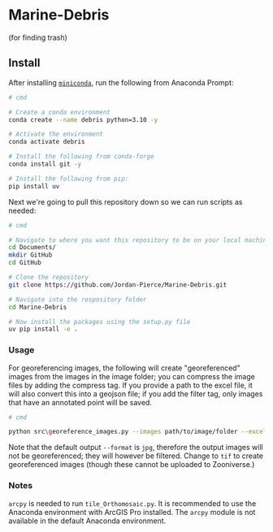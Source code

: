 # Marine-Debris
(for finding trash)

## Install

After installing [`miniconda`](https://repo.anaconda.com/archive/Anaconda3-2025.06-0-Windows-x86_64.exe), run the 
following from Anaconda Prompt:

```bash
# cmd

# Create a conda environment
conda create --name debris python=3.10 -y

# Activate the environment
conda activate debris

# Install the following from conda-forge
conda install git -y

# Install the following from pip:
pip install uv
```

Next we're going to pull this repository down so we can run scripts as needed:

```bash
# cmd

# Navigate to where you want this repository to be on your local machine. Example below: 
cd Documents/
mkdir GitHub
cd GitHub

# Clone the repository
git clone https://github.com/Jordan-Pierce/Marine-Debris.git

# Navigate into the respository folder
cd Marine-Debris

# Now install the packages using the setup.py file
uv pip install -e .
```

### Usage

For georeferencing images, the following will create "georeferenced" images from the images in the image folder; you
can compress the image files by adding the compress tag. If you provide a path to the excel file, it will also convert 
this into a geojson file; if you add the filter tag, only images that have an annotated point will be saved.

```bash
# cmd

python src\georeference_images.py --images path/to/image/folder --excel path/to/excel_file --compress --filter
```

Note that the default output `--format` is `jpg`, therefore the output images will not be georeferenced; they will
however be filtered. Change to `tif` to create georeferenced images (though these cannot be uploaded to Zooniverse.)

### Notes

`arcpy` is needed to run `tile_Orthomosaic.py`. It is recommended to use the Anaconda environment with ArcGIS Pro 
installed. The `arcpy` module is not available in the default Anaconda environment.